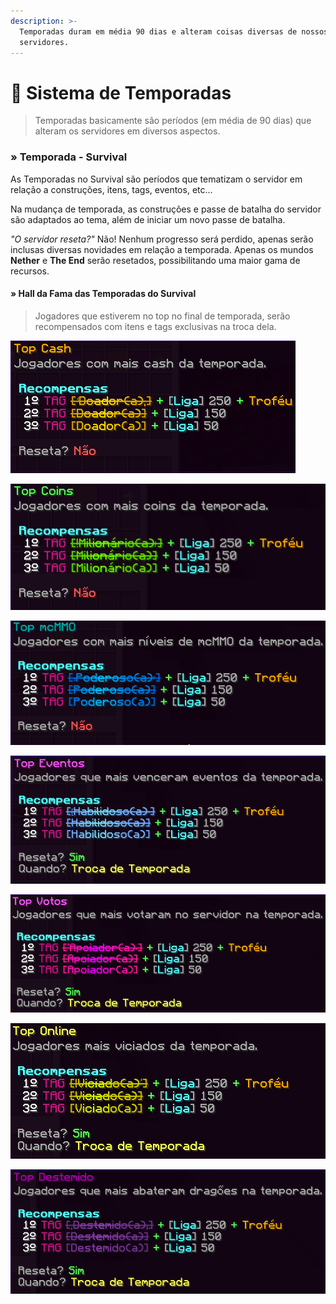 ```yaml
---
description: >-
  Temporadas duram em média 90 dias e alteram coisas diversas de nossos
  servidores.
---
```


# 🎲 Sistema de Temporadas

> Temporadas basicamente são períodos (em média de 90 dias) que alteram os servidores em diversos aspectos.

### » Temporada - Survival

As Temporadas no Survival são períodos que tematizam o servidor em relação a construções, itens, tags, eventos, etc...



Na mudança de temporada, as construções e passe de batalha do servidor são adaptados ao tema, além de iniciar um novo passe de batalha.



_"O servidor reseta?"_ Não! Nenhum progresso será perdido, apenas serão inclusas diversas novidades em relação a temporada. Apenas os mundos **Nether** e **The End** serão resetados, possibilitando uma maior gama de recursos.



#### » Hall da Fama das Temporadas do Survival



> Jogadores que estiverem no top no final de temporada, serão recompensados com itens e tags exclusivas na troca dela.

![](../.gitbook/assets/att.png)

![](<../.gitbook/assets/unknown (4).png>)

![](<../.gitbook/assets/unknown (1).png>)

![](../.gitbook/assets/unknown.png)

![](<../.gitbook/assets/unknown (5).png>)

![](<../.gitbook/assets/unknown (3).png>)

![](<../.gitbook/assets/unknown (2).png>)





